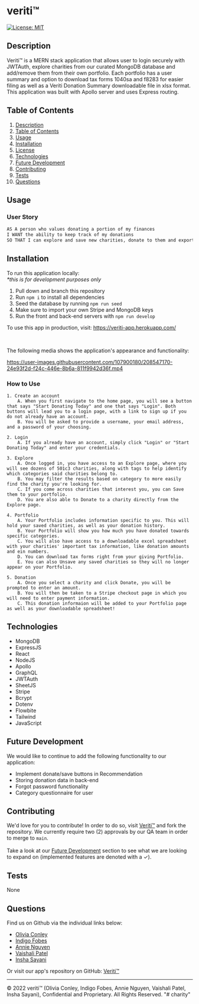 # veriti&trade; 
[![License: MIT](https://img.shields.io/badge/License-MIT-yellow.svg)](https://opensource.org/licenses/MIT)
## Description

Veriti™ is a MERN stack application that allows user to login securely with JWTAuth, explore charities from our curated MongoDB database and add/remove them from their own portfolio. Each portfolio has a user summary and option to download tax forms 1040sa and f8283 for easier filing as well as a Veriti Donation Summary downloadable file in xlsx format. This application was built with Apollo server and uses Express routing. 

## Table of Contents
1. [Description](#description)
2. [Table of Contents](#table-of-contents)
3. [Usage](#usage)
4. [Installation](#installation)
5. [License](#license)
6. [Technologies](#technologies)
7. [Future Development](#future-development)
8. [Contributing](#contributing)
9. [Tests](#tests)
10. [Questions](#questions)

## Usage
### User Story

```md
AS A person who values donating a portion of my finances
I WANT the ability to keep track of my donations
SO THAT I can explore and save new charities, donate to them and export donation data for tax filing
```

## Installation
To run this application locally: <br/>
_*this is for development purposes only_

1. Pull down and branch this repository
2. Run ```npm i``` to install all dependencies
3. Seed the database by running ```npm run seed```
4. Make sure to import your own Stripe and MongoDB keys
4. Run the front and back-end servers with ```npm run develop```

To use this app in production, visit: https://veriti-app.herokuapp.com/

<br/>

The following media shows the application's appearance and functionality: 



https://user-images.githubusercontent.com/107900180/208547170-24e93f2d-f24c-446e-8b6a-811f9942d36f.mp4


### How to Use

    1. Create an account
        A. When you first navigate to the home page, you will see a button that says "Start Donating Today" and one that says "Login". Both buttons will lead you to a login page, with a link to sign up if you do not already have an account.
        B. You will be asked to provide a username, your email address, and a password of your choosing.

    2. Login
        A. If you already have an account, simply click "Login" or "Start Donating Today" and enter your credentials.

    3. Explore
        A. Once logged in, you have access to an Explore page, where you will see dozens of 501c3 charities, along with tags to help identify which categories said charities belong to.
        B. You may filter the results based on category to more easily find the charity you're looking for.
        C. If you come across charities that interest you, you can Save them to your portfolio.
        D. You are also able to Donate to a charity directly from the Explore page.

    4. Portfolio
        A. Your Portfolio includes information specific to you. This will hold your saved charities, as well as your donation history.
        B. Your Portfolio will show you how much you have donated towards specific categories.
        C. You will also have access to a downloadable excel spreadsheet with your charities' important tax information, like donation amounts and ein numbers.
        D. You can download tax forms right from your giving Portfolio.
        E. You can also Unsave any saved charities so they will no longer appear on your Portfolio.

    5. Donation
        A. Once you select a charity and click Donate, you will be prompted to enter an amount.
        B. You will then be taken to a Stripe checkout page in which you will need to enter payment information.
        C. This donation informaion will be added to your Portfolio page as well as your downloadable spreadsheet!



## Technologies
* MongoDB
* ExpressJS
* React
* NodeJS
* Apollo
* GraphQL
* JWTAuth
* SheetJS
* Stripe
* Bcrypt
* Dotenv
* Flowbite
* Tailwind
* JavaScript


## Future Development
We would like to continue to add the following functionality to our application:
* Implement donate/save buttons in Recommendation
* Storing donation data in back-end
* Forgot password functionality
* Category questionnaire for user 


## Contributing
We'd love for you to contribute! In order to do so, visit [Veriti&trade;](https://github.com/FarooQ-2113/charity) and fork the repository. We currently require two (2) approvals by our QA team in order to merge to ```main```. <br/><br/> Take a look at our [Future Development](#future-development) section to see what we are looking to expand on (implemented features are denoted with a &check;).


## Tests
None

## Questions
Find us on Github via the individual links below:
* [Olivia Conley](https://github.com/oliviaconley)<br>
* [Indigo Fobes](https://github.com/IndigoFobes)<br>
* [Annie Nguyen](https://github.com/mnghinguyen)<br>
* [Vaishali Patel](https://github.com/VaishaliQA)<br>
* [Insha Sayani](https://github.com/isayani)

Or visit our app's repository on GitHub:
[Veriti&trade;](https://github.com/FarooQ-2113/charity)

---
© 2022 veriti&trade; (Olivia Conley, Indigo Fobes, Annie Nguyen, Vaishali Patel, Insha Sayani), Confidential and Proprietary. All Rights Reserved.
"# charity" 
